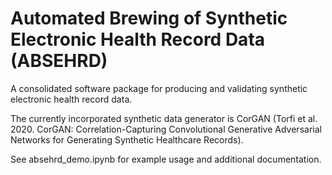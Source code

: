 # Automated Brewing of Synthetic Electronic Health Record Data (ABSEHRD)
A consolidated software package for producing and validating synthetic electronic health record data.

The currently incorporated synthetic data generator is CorGAN (Torfi et al. 2020. CorGAN: Correlation-Capturing Convolutional Generative Adversarial Networks
for Generating Synthetic Healthcare Records). 

See absehrd_demo.ipynb for example usage and additional documentation.  

